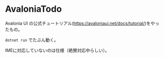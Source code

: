 # AvaloniaTodo

Avalonia UI の公式チュートリアル(<https://avaloniaui.net/docs/tutorial/>)をやったもの。

`dotnet run` でたぶん動く。

IMEに対応していないのは仕様（絶賛対応中らしい）。